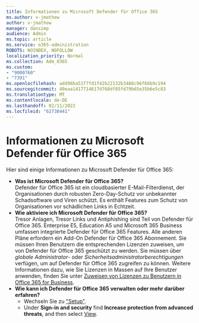 ```yaml
---
title: Informationen zu Microsoft Defender für Office 365
ms.author: v-jmathew
author: v-jmathew
manager: dansimp
audience: Admin
ms.topic: article
ms.service: o365-administration
ROBOTS: NOINDEX, NOFOLLOW
localization_priority: Normal
ms.collection: Adm_O365
ms.custom:
- "9000760"
- "7391"
ms.openlocfilehash: add98ba51f7fd1f42b22132b3488c96f66b9c194
ms.sourcegitcommit: 49eaa1417714617d768df85fd79b65e35b6e5c83
ms.translationtype: MT
ms.contentlocale: de-DE
ms.lasthandoff: 02/11/2022
ms.locfileid: "62738441"
---
```

# <a name="learn-about-microsoft-defender-for-office-365"></a>Informationen zu Microsoft Defender für Office 365

Hier sind einige Informationen zu Microsoft Defender für Office 365:

- **Was ist Microsoft Defender für Office 365?**  
    Defender für Office 365 ist ein cloudbasierter E-Mail-Filterdienst, der Organisationen durch robusten Zero-Day-Schutz vor unbekannter Schadsoftware und Viren schützt. Es enthält Features zum Schutz von Organisationen vor schädlichen Links in Echtzeit.
- **Wie aktiviere ich Microsoft Defender für Office 365?**  
    Tresor Anlagen, Tresor Links und Antiphishing sind Teil von Defender für Office 365. Enterprise E5, Education A5 und Microsoft 365 Business umfassen integrierte Defender für Office 365 Features. Alle anderen Pläne erfordern ein Add-On Defender für Office 365 Abonnement. Sie müssen Ihren Benutzern die entsprechenden Lizenzen zuweisen, um von Defender für Office 365 geschützt zu werden. Sie müssen über *globale Administrator*- oder *Sicherheitsadministratorberechtigungen* verfügen, um auf Defender für Office 365 zugreifen zu können. Weitere Informationen dazu, wie Sie Lizenzen in Massen auf Ihre Benutzer anwenden, finden Sie unter [Zuweisen von Lizenzen zu Benutzern in Office 365 for Business](https://go.microsoft.com/fwlink/?linkid=2093435).
- **Wie kann ich Defender für Office 365 verwalten oder mehr darüber erfahren?**  
  - Wechseln Sie zu ["Setup"](https://go.microsoft.com/fwlink/p/?linkid=2075721).  
  - Under **Sign-in and security** find **Increase protection from advanced threats**, and then select [View](https://go.microsoft.com/fwlink/?linkid=2109302).
